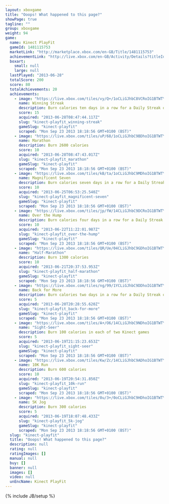 ```yaml
---
layout: xboxgame
title: "Ooops! What happened to this page?"
showPage: true
tagline: ""
group: xboxgame
weight: 94
game: 
  name: Kinect PlayFit
  gameId: 1481115753
  marketLink: "http://marketplace.xbox.com/en-GB/Title/1481115753"
  achievementLink: "http://live.xbox.com/en-GB/Activity/Details?titleId=1481115753"
  boxart: 
    small: null
    large: null
  lastPlayed: "2013-06-28"
  totalScore: 200
  score: 80
  totalAchievements: 20
  achievements: 
    - image: "https://live.xbox.com/tiles/vy/Q+/1oCLiGJhbC8VCRoIG1BTWTY5L2FjaC8wLzNhAAAAAOfn5-kRJKM=.jpg"
      name: Winning Streak
      description: Burn calories ten days in a row for a Daily Streak of ten
      score: 15
      acquired: "2013-06-28T08:47:44.117Z"
      slug: "kinect-playfit_winning-streak"
      gameSlug: "kinect-playfit"
      scraped: "Mon Sep 23 2013 18:18:56 GMT+0100 (BST)"
    - image: "https://live.xbox.com/tiles/uP/68/1oCLiGJhbC9BDhoIG1BTWTY5L2FjaC8wLzQ1AAAAAOfn5-mT-qQ=.jpg"
      name: Marathon
      description: Burn 2600 calories
      score: 10
      acquired: "2013-06-28T08:47:43.017Z"
      slug: "kinect-playfit_marathon"
      gameSlug: "kinect-playfit"
      scraped: "Mon Sep 23 2013 18:18:56 GMT+0100 (BST)"
    - image: "https://live.xbox.com/tiles/kB/ta/1oCLiGJhbC9MDhoIG1BTWTY5L2FjaC8wLzQ4AAAAAOfn5-l1G4w=.jpg"
      name: Magnificent Seven
      description: Burn calories seven days in a row for a Daily Streak of seven
      score: 10
      acquired: "2013-06-25T06:53:25.540Z"
      slug: "kinect-playfit_magnificent-seven"
      gameSlug: "kinect-playfit"
      scraped: "Mon Sep 23 2013 18:18:56 GMT+0100 (BST)"
    - image: "https://live.xbox.com/tiles/jp/fW/14CLiGJhbC9DCRoIG1BTWTY5L2FjaC8wLzM3AAAAAOfn5-j5l5I=.jpg"
      name: Over the Hump
      description: Burn calories four days in a row for a Daily Streak of four
      score: 10
      acquired: "2013-06-22T11:22:01.987Z"
      slug: "kinect-playfit_over-the-hump"
      gameSlug: "kinect-playfit"
      scraped: "Mon Sep 23 2013 18:18:56 GMT+0100 (BST)"
    - image: "https://live.xbox.com/tiles/QR/Ue/04CLiGJhbC9GDhoIG1BTWTY5L2FjaC8wLzQyAAAAAOfn5-wxFV0=.jpg"
      name: "Half-Marathon"
      description: Burn 1300 calories
      score: 10
      acquired: "2013-06-21T20:37:53.953Z"
      slug: "kinect-playfit_half-marathon"
      gameSlug: "kinect-playfit"
      scraped: "Mon Sep 23 2013 18:18:56 GMT+0100 (BST)"
    - image: "https://live.xbox.com/tiles/ng/99/1YCLiGJhbC9DDhoIG1BTWTY5L2FjaC8wLzQ3AAAAAOfn5-pSD4I=.jpg"
      name: Back for More
      description: Burn calories two days in a row for a Daily Streak of two
      score: 5
      acquired: "2013-06-20T20:28:55.620Z"
      slug: "kinect-playfit_back-for-more"
      gameSlug: "kinect-playfit"
      scraped: "Mon Sep 23 2013 18:18:56 GMT+0100 (BST)"
    - image: "https://live.xbox.com/tiles/A+/O6/14CLiGJhbC9NDhoIG1BTWTY5L2FjaC8wLzQ5AAAAAOfn5-iV4x8=.jpg"
      name: "Sight-Seer"
      description: Burn 100 calories in each of two Kinect games
      score: 5
      acquired: "2013-06-19T21:15:23.653Z"
      slug: "kinect-playfit_sight-seer"
      gameSlug: "kinect-playfit"
      scraped: "Mon Sep 23 2013 18:18:56 GMT+0100 (BST)"
    - image: "https://live.xbox.com/tiles/Kw/Zc/14CLiGJhbC9ADhoIG1BTWTY5L2FjaC8wLzQ0AAAAAOfn5-hzBjc=.jpg"
      name: 10K Run
      description: Burn 600 calories
      score: 10
      acquired: "2013-06-19T20:54:31.850Z"
      slug: "kinect-playfit_10k-run"
      gameSlug: "kinect-playfit"
      scraped: "Mon Sep 23 2013 18:18:56 GMT+0100 (BST)"
    - image: "https://live.xbox.com/tiles/0u/3+/0oCLiGJhbC9HDhoIG1BTWTY5L2FjaC8wLzQzAAAAAOfn5-3R7c4=.jpg"
      name: 5K Jog
      description: Burn 300 calories
      score: 5
      acquired: "2013-06-19T18:07:48.433Z"
      slug: "kinect-playfit_5k-jog"
      gameSlug: "kinect-playfit"
      scraped: "Mon Sep 23 2013 18:18:56 GMT+0100 (BST)"
  slug: "kinect-playfit"
  title: "Ooops! What happened to this page?"
  description: null
  rating: null
  ratingImages: []
  manual: null
  buy: []
  banner: null
  images: []
  video: null
  unEncName: Kinect PlayFit
---
```

{% include JB/setup %}